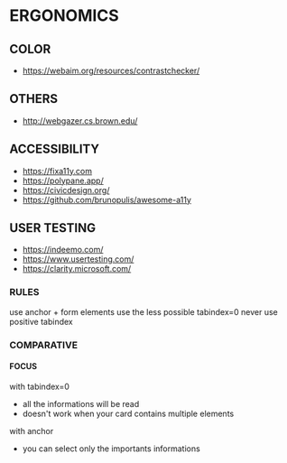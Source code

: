 # ERGONOMICS

## COLOR
- https://webaim.org/resources/contrastchecker/

## OTHERS
- http://webgazer.cs.brown.edu/

## ACCESSIBILITY  
- https://fixa11y.com
- https://polypane.app/
- https://civicdesign.org/
- https://github.com/brunopulis/awesome-a11y

## USER TESTING
- https://indeemo.com/
- https://www.usertesting.com/
- https://clarity.microsoft.com/

### RULES
use anchor + form elements
use the less possible tabindex=0
never use positive tabindex

### COMPARATIVE

#### FOCUS
with tabindex=0 
- all the informations will be read
- doesn't work when your card contains multiple elements

with anchor 
- you can select only the importants informations
